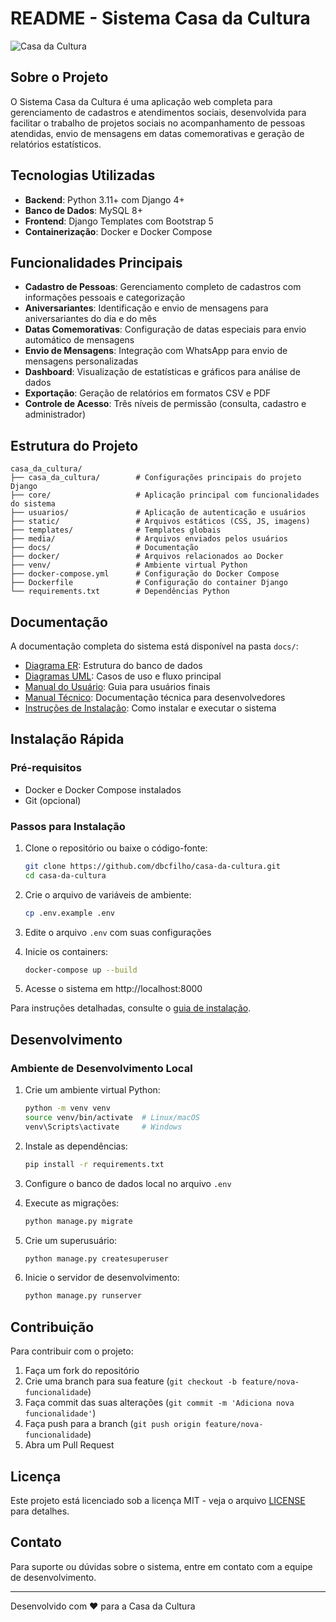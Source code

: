 # README - Sistema Casa da Cultura

![Casa da Cultura](static/img/logo.png)

## Sobre o Projeto

O Sistema Casa da Cultura é uma aplicação web completa para gerenciamento de cadastros e atendimentos sociais, desenvolvida para facilitar o trabalho de projetos sociais no acompanhamento de pessoas atendidas, envio de mensagens em datas comemorativas e geração de relatórios estatísticos.

## Tecnologias Utilizadas

- **Backend**: Python 3.11+ com Django 4+
- **Banco de Dados**: MySQL 8+
- **Frontend**: Django Templates com Bootstrap 5
- **Containerização**: Docker e Docker Compose

## Funcionalidades Principais

- **Cadastro de Pessoas**: Gerenciamento completo de cadastros com informações pessoais e categorização
- **Aniversariantes**: Identificação e envio de mensagens para aniversariantes do dia e do mês
- **Datas Comemorativas**: Configuração de datas especiais para envio automático de mensagens
- **Envio de Mensagens**: Integração com WhatsApp para envio de mensagens personalizadas
- **Dashboard**: Visualização de estatísticas e gráficos para análise de dados
- **Exportação**: Geração de relatórios em formatos CSV e PDF
- **Controle de Acesso**: Três níveis de permissão (consulta, cadastro e administrador)

## Estrutura do Projeto

```
casa_da_cultura/
├── casa_da_cultura/        # Configurações principais do projeto Django
├── core/                   # Aplicação principal com funcionalidades do sistema
├── usuarios/               # Aplicação de autenticação e usuários
├── static/                 # Arquivos estáticos (CSS, JS, imagens)
├── templates/              # Templates globais
├── media/                  # Arquivos enviados pelos usuários
├── docs/                   # Documentação
├── docker/                 # Arquivos relacionados ao Docker
├── venv/                   # Ambiente virtual Python
├── docker-compose.yml      # Configuração do Docker Compose
├── Dockerfile              # Configuração do container Django
└── requirements.txt        # Dependências Python
```

## Documentação

A documentação completa do sistema está disponível na pasta `docs/`:

- [Diagrama ER](docs/diagrama_er.md): Estrutura do banco de dados
- [Diagramas UML](docs/diagramas_uml.md): Casos de uso e fluxo principal
- [Manual do Usuário](docs/manual_usuario.md): Guia para usuários finais
- [Manual Técnico](docs/manual_tecnico.md): Documentação técnica para desenvolvedores
- [Instruções de Instalação](docs/instrucoes_instalacao.md): Como instalar e executar o sistema

## Instalação Rápida

### Pré-requisitos

- Docker e Docker Compose instalados
- Git (opcional)

### Passos para Instalação

1. Clone o repositório ou baixe o código-fonte:
   ```bash
   git clone https://github.com/dbcfilho/casa-da-cultura.git
   cd casa-da-cultura
   ```

2. Crie o arquivo de variáveis de ambiente:
   ```bash
   cp .env.example .env
   ```

3. Edite o arquivo `.env` com suas configurações

4. Inicie os containers:
   ```bash
   docker-compose up --build
   ```

5. Acesse o sistema em http://localhost:8000

Para instruções detalhadas, consulte o [guia de instalação](docs/instrucoes_instalacao.md).

## Desenvolvimento

### Ambiente de Desenvolvimento Local

1. Crie um ambiente virtual Python:
   ```bash
   python -m venv venv
   source venv/bin/activate  # Linux/macOS
   venv\Scripts\activate     # Windows
   ```

2. Instale as dependências:
   ```bash
   pip install -r requirements.txt
   ```

3. Configure o banco de dados local no arquivo `.env`

4. Execute as migrações:
   ```bash
   python manage.py migrate
   ```

5. Crie um superusuário:
   ```bash
   python manage.py createsuperuser
   ```

6. Inicie o servidor de desenvolvimento:
   ```bash
   python manage.py runserver
   ```

## Contribuição

Para contribuir com o projeto:

1. Faça um fork do repositório
2. Crie uma branch para sua feature (`git checkout -b feature/nova-funcionalidade`)
3. Faça commit das suas alterações (`git commit -m 'Adiciona nova funcionalidade'`)
4. Faça push para a branch (`git push origin feature/nova-funcionalidade`)
5. Abra um Pull Request

## Licença

Este projeto está licenciado sob a licença MIT - veja o arquivo [LICENSE](LICENSE) para detalhes.

## Contato

Para suporte ou dúvidas sobre o sistema, entre em contato com a equipe de desenvolvimento.

---

Desenvolvido com ❤️ para a Casa da Cultura
